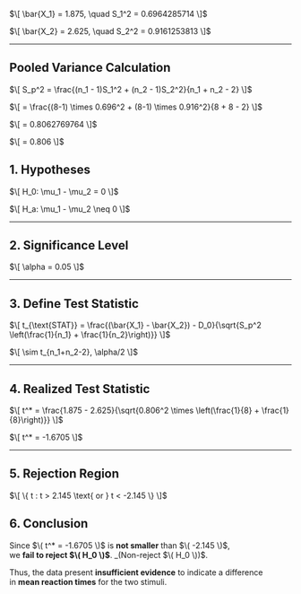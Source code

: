 

$\[
\bar{X_1} = 1.875, \quad S_1^2 = 0.6964285714
\]$

$\[
\bar{X_2} = 2.625, \quad S_2^2 = 0.9161253813
\]$

---

## Pooled Variance Calculation

$\[
S_p^2 = \frac{(n_1 - 1)S_1^2 + (n_2 - 1)S_2^2}{n_1 + n_2 - 2}
\]$

$\[
= \frac{(8-1) \times 0.696^2 + (8-1) \times 0.916^2}{8 + 8 - 2}
\]$

$\[
= 0.8062769764
\]$

$\[
= 0.806
\]$ 
## 1. Hypotheses

$\[
H_0: \mu_1 - \mu_2 = 0
\]$

$\[
H_a: \mu_1 - \mu_2 \neq 0
\]$

---

## 2. Significance Level

$\[
\alpha = 0.05
\]$

---

## 3. Define Test Statistic

$\[
t_{\text{STAT}} = \frac{(\bar{X_1} - \bar{X_2}) - D_0}{\sqrt{S_p^2 \left(\frac{1}{n_1} + \frac{1}{n_2}\right)}}
\]$

$\[
\sim t_{n_1+n_2-2}, \alpha/2
\]$

---

## 4. Realized Test Statistic

$\[
t^* = \frac{1.875 - 2.625}{\sqrt{0.806^2 \times \left(\frac{1}{8} + \frac{1}{8}\right)}}
\]$

$\[
t^* = -1.6705
\]$

---

## 5. Rejection Region

$\[
\{ t : t > 2.145 \text{ or } t < -2.145 \}
\]$   

## 6. Conclusion

Since $\( t^* = -1.6705 \)$ is **not smaller** than $\( -2.145 \)$,  
we **fail to reject $\( H_0 \)$**. _(Non-reject $\( H_0 \))$.

Thus, the data present **insufficient evidence** to indicate a difference  
in **mean reaction times** for the two stimuli.
